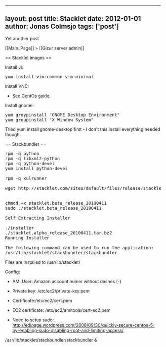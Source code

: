 
---
layout: post
title: Stacklet
date: 2012-01-01
author: Jonas Colmsjo
tags: ['post']
---

Yet another post





[[Main_Page]] > [[Gizur server admin]]


== Stacklet images ==

Install vi:
<pre>
yum install vim-common vim-minimal
</pre>


Install VNC:
* See CentOs guide.


Install gnome:
<pre>
yum groypinstall "GNOME Desktop Environment"
yum groupinstall "X Window System"
</pre>

Tried yum install gnome-desktop first - I don't this install everything needed though.

== Stackbundler ==

<pre>
rpm -q python
rpm -q libxml2-python
rpm -q python-devel
yum install python-devel

rpm -q xulrunner

wget http://stacklet.com/sites/default/files/release/stacklet.beta_release_20100411


chmod +x stacklet.beta_release_20100411
sudo ./stacklet.beta_release_20100411

Self Extracting Installer

./installer
./stacklet.alpha_release_20100411.tar.bz2
Running Installer

The following command can be used to run the application:
/usr/lib/stacklet/stackbundler/stackbundler
</pre>

Files are installed to /usr/lib/stacklet/


Config:
* AMI User: Amazon account numer without dashes (-)
* Private key: /etc/ec2/private-key.pem
* Certificate:/etc/ec2/cert.pem
* EC2 certificate: /etc/ec2/amitools/cert-ec2.pem

* Need to setup sudo: http://edipage.wordpress.com/2008/09/30/quickly-secure-centos-5-by-enabling-sudo-disabling-root-and-limiting-access/

/usr/lib/stacklet/stackbundler/stackbundler &

